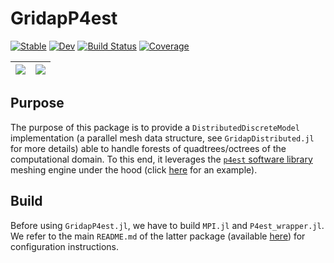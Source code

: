 # GridapP4est

[![Stable](https://img.shields.io/badge/docs-stable-blue.svg)](https://gridap.github.io/GridapP4est.jl/stable)
[![Dev](https://img.shields.io/badge/docs-dev-blue.svg)](https://gridap.github.io/GridapP4est.jl/dev)
[![Build Status](https://github.com/gridap/GridapP4est.jl/workflows/CI/badge.svg)](https://github.com/gridap/GridapP4est.jl/actions)
[![Coverage](https://codecov.io/gh/gridap/GridapP4est.jl/branch/main/graph/badge.svg)](https://codecov.io/gh/gridap/GridapP4est.jl)

| ![](https://user-images.githubusercontent.com/38347633/134634010-2be9b499-201b-4166-80ac-e161f6adceb0.png)   |  ![](https://user-images.githubusercontent.com/38347633/134634023-83f37646-f6b9-435c-9f9f-291dea9f86c2.png) 
|:-------------:|:-------------:|

## Purpose 

The purpose of this package is to provide a `DistributedDiscreteModel` implementation (a parallel mesh data structure, see `GridapDistributed.jl` for more details) able to handle forests of quadtrees/octrees of the computational domain. To this end, it leverages the [`p4est` software library](https://p4est.github.io/) meshing engine under the hood (click [here](https://github.com/gridap/GridapP4est.jl/blob/main/test/UniformlyRefinedForestOfOctreesDiscreteModelsTests.jl) for an example).

## Build 

Before using `GridapP4est.jl`, we have to build `MPI.jl` and 
`P4est_wrapper.jl`. We refer to the main `README.md` of the latter package (available [here](https://github.com/gridap/p4est_wrapper.jl)) for configuration instructions.
